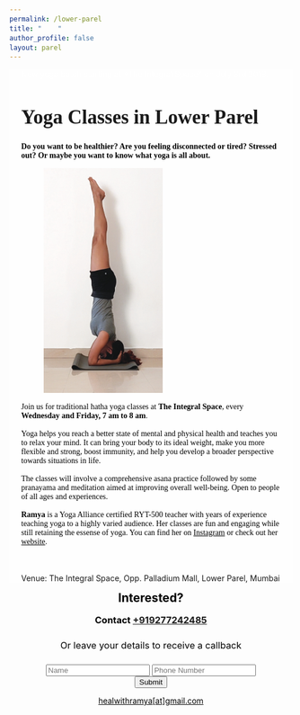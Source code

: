```yaml
---
permalink: /lower-parel
title: "    "
author_profile: false
layout: parel
---
```


  <div class="parel-column parel-column-left" style="background-color: rgba(255,255,255,0.5);">
  
  <div style="padding-left: 1.5em; padding-right: 1.5em;">
  <p style="color: #fff;">New yoga batch starting at *The Integral Space* on July 3rd 2019.</p>
  
  <h1 style="font-family:'Crimson Text', serif;font-size:2.5em;">Yoga Classes in Lower Parel</h1>
  

  <p style="font-family:'Crimson Text', serif; color: #000; font-weight:bold;">
  Do you want to be healthier? Are you feeling disconnected or tired? Stressed out? Or maybe you want to know what yoga is all about.</p>
  <figure class="align-right">
  <img class="img-responsive" src="/assets/images/headstand.jpg" style="max-height:400px;width:auto;" alt>
  </figure>
  <p style="font-family:'Crimson Text', serif; color: #000; font-weight:normal;">Join us for traditional hatha yoga classes at <b>The Integral Space</b>, every <b>Wednesday and Friday, 7 am to 8 am</b>.
  <br><br>
  Yoga helps you reach a better state of mental and physical health and teaches you to relax your mind. It can bring your body to its ideal weight, make you more flexible and strong, boost immunity, and help you develop a broader perspective towards situations in life.
  <br><br>
  The classes will involve a comprehensive asana practice followed by some pranayama and meditation aimed at improving overall well-being. Open to people of all ages and experiences.
<br><br>
  <b>Ramya</b> is a Yoga Alliance certified RYT-500 teacher with years of experience teaching yoga to a highly varied audience. Her classes are fun and engaging while still retaining the essense of yoga. You can find her on <a href="https://instagram.com/ramyapillutla" style="color:#000">Instagram</a> or check out her <a href="https://healwithramya.com" style="color:#000">website</a>.

  <br><br>
  Venue: The Integral Space, Opp. Palladium Mall, Lower Parel, Mumbai
  </p>
  <!---<figure class="align-center">
  <a href="https://instagram.com/ramyapillutla"><img class="img-responsive" style="max-width:700px;align:center;" src="/assets/images/me.jpg" alt></a>
  </figure>--->
  </div>
  </div>

  <div class="parel-column parel-column-right" id="side-div">
  <center>
  <iframe name="hidden_iframe" id="hidden_iframe" style="display:none;"
  onload="if(submitted) { document.getElementById('formText').innerHTML = 'Your response has been recorded.' }"></iframe>


  <form method="post" class="parel-form" action="https://docs.google.com/forms/d/e/1FAIpQLSe7gUJ01ce1e1aaOkLM6pY8dKc5A1eROdc5oKzwLxOCOZezXw/formResponse" target="hidden_iframe" onsubmit="submitted=true;">
  <h2 style="text-align:center; margin-top:0.5em; color:#000;">Interested?</h2>
  <h3 style="text-align:center; margin-top:0.5em; color:#000; padding-bottom:0.5em">Contact <a href="tel:+919177242485">+919277242485</a></h3>
  <h3 style="text-align:center; margin-top:0.2em; color:#000; font-weight: normal; padding-bottom:0.5em">Or leave your details to receive a callback</h3>
  
  <div id="formText">
  <!---<label>Your Email ID</label>
  <input name="emailAddress" type="email" placeholder="Email Address (Optional)">--->

  <!---<label>Name:</label>--->
  <input name="entry.1242451957" type="text" placeholder="Name" required>
  
  <!---<label>Phone Number:</label>--->
  <input name="entry.1364385227" type="text" placeholder="Phone Number" required>

  <!---<label>Date of joining:</label>
  <input name="entry.752416859" type="text" placeholder="When do you want to start?" >--->

  <center>
  <button class="btn btn--large center" type="submit">Submit</button>
  </center>
  </div>

  <a href="mailto:healwithramya@gmail.com" style="color:#000;">healwithramya[at]gmail.com</a>

  </form>
  </center>
 
  <!---div class="parel-column parel-column-right" id="side-div" style="background-color: rgba(255,255,255,0.5); min-width: 300px; width: 30%;">
  test
  </div--->

  </div>

